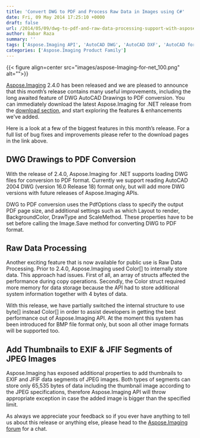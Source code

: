 ```yaml
---
title: 'Convert DWG to PDF and Process Raw Data in Images using C#'
date: Fri, 09 May 2014 17:25:10 +0000
draft: false
url: /2014/05/09/dwg-to-pdf-and-raw-data-processing-support-with-aspose.imaging-for-.net-2.4.0/
author: Babar Raza
summary: ''
tags: ['Aspose.Imaging API', 'AutoCAD DWG', 'AutoCAD DXF', 'AutoCAD formats', 'Babar Raza', 'DWG', 'DWG to PDF', 'Imaging', 'PDF']
categories: ['Aspose.Imaging Product Family']
---
```




{{< figure align=center src="images/aspose-Imaging-for-net_100.png" alt="">}}


[Aspose.Imaging][1] 2.4.0 has been released and we are pleased to announce that this month’s release contains many useful improvements, including the long awaited feature of DWG AutoCAD Drawings to PDF conversion. You can immediately download the latest Aspose.Imaging for .NET release from the [download section][2], and start exploring the features & enhancements we've added.

Here is a look at a few of the biggest features in this month’s release. For a full list of bug fixes and improvements please refer to the download pages in the link above.

## DWG Drawings to PDF Conversion

With the release of 2.4.0, Aspose.Imaging for .NET supports loading DWG files for conversion to PDF format. Currently we support reading AutoCAD 2004 DWG (version 16.0 Release 18) format only, but will add more DWG versions with future releases of Aspose.Imaging APIs.

DWG to PDF conversion uses the PdfOptions class to specify the output PDF page size, and additional settings such as which Layout to render, BackgroundColor, DrawType and ScaleMethod. These properties have to be set before calling the Image.Save method for converting DWG to PDF format.

## Raw Data Processing

Another exciting feature that is now available for public use is Raw Data Processing. Prior to 2.4.0, Aspose.Imaging used Color\[\] to internally store data. This approach had issues. First of all, an array of structs affected the performance during copy operations. Secondly, the Color struct required more memory for data storage because the API had to store additional system information together with 4 bytes of data.

With this release, we have partially switched the internal structure to use byte\[\] instead Color\[\] in order to assist developers in getting the best performance out of Aspose.Imaging API. At the moment this system has been introduced for BMP file format only, but soon all other image formats will be supported too.

## Add Thumbnails to EXIF & JFIF Segments of JPEG Images

Aspose.Imaging has exposed additional properties to add thumbnails to EXIF and JFIF data segments of JPEG images. Both types of segments can store only 65,535 bytes of data including the thumbnail image according to the JPEG specifications, therefore Aspose.Imaging API will throw appropriate exception in case the added image is bigger than the specified limit.

As always we appreciate your feedback so if you ever have anything to tell us about this release or anything else, please head to the [Aspose.Imaging forum][3] for a chat.




[1]: https://products.aspose.com/imaging
[2]: http://www.aspose.com/community/files/51/.net-components/aspose.imaging-for-.net/default.aspx
[3]: http://forum.aspose.com




